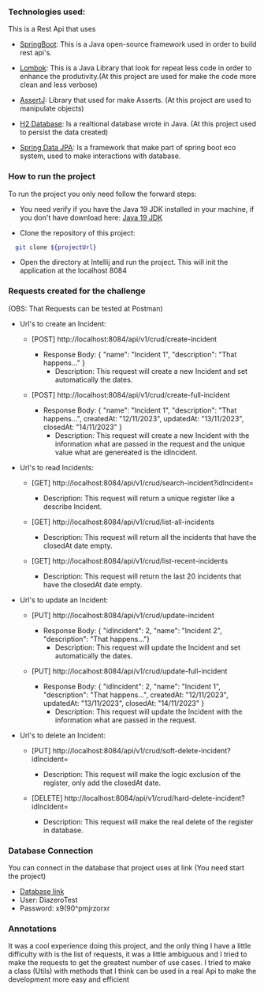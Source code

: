 ### Technologies used:

This is a Rest Api that uses

   - [SpringBoot](https://spring.io/projects/spring-boot): This is a Java open-source framework used in order to build
                                                           rest api's.

   - [Lombok](https://www.baeldung.com/intro-to-project-lombok): This is a Java Library that look for repeat less code 
                                                                 in order to enhance the produtivity.(At this project are 
                                                                 used for make the code more clean and less verbose)

   - [AssertJ](https://assertj.github.io/doc/): Library that used for make Asserts. (At this project are used to manipulate objects)

   - [H2 Database](https://www.baeldung.com/spring-boot-h2-database): Is a realtional database wrote in Java.
                                                                      (At this project used to persist the data created)

   - [Spring Data JPA](https://www.treinaweb.com.br/blog/iniciando-com-spring-data-jpa): Is a framework that make 
                                                                                         part of spring boot eco system, 
                                                                                         used to make interactions with database.

### How to run the project

  To run the project you only need follow the forward steps:

   - You need verify if you have the Java 19 JDK installed in your machine, if you don't have download here: [Java 19 JDK](https://www.oracle.com/java/technologies/javase/jdk19-archive-downloads.html)  

   - Clone the repository of this project:  

   ```bash
     git clone ${projectUrl}
   ```

   - Open the directory at Intellij and run the project. This will init the application at the localhost 8084

### Requests created for the challenge
  (OBS: That Requests can be tested at Postman)

  - Url's to create an Incident:

      - [POST] http://localhost:8084/api/v1/crud/create-incident  
         - Response Body: { "name": "Incident 1", "description": "That happens..." }  
            - Description: This request will create a new Incident and set automatically the dates.  

      - [POST] http://localhost:8084/api/v1/crud/create-full-incident  
         - Response Body: { "name": "Incident 1", "description": "That happens...", createdAt: "12/11/2023", updatedAt: "13/11/2023", closedAt: "14/11/2023" }  
            - Description: This request will create a new Incident with the information what are passed in the request and the unique value what are genereated is the idIncident.  


  - Url's to read Incidents:

    - [GET] http://localhost:8084/api/v1/crud/search-incident?idIncident=
        - Description: This request will return a unique register like a describe Incident.

    - [GET] http://localhost:8084/api/v1/crud/list-all-incidents
        - Description: This request will return all the incidents that have the closedAt date empty.

    - [GET] http://localhost:8084/api/v1/crud/list-recent-incidents
        - Description: This request will return the last 20 incidents that have the closedAt date empty.  


  - Url's to update an Incident:

    - [PUT] http://localhost:8084/api/v1/crud/update-incident
        - Response Body: { "idIncident": 2, "name": "Incident 2", "description": "That happens..."}
            - Description: This request will update the Incident and set automatically the dates.  

    - [PUT] http://localhost:8084/api/v1/crud/update-full-incident
        - Response Body: { "idIncident": 2, "name": "Incident 1", "description": "That happens...", createdAt: "12/11/2023", updatedAt: "13/11/2023", closedAt: "14/11/2023" }
            - Description: This request will update the Incident with the information what are passed in the request.


  - Url's to delete an Incident:

    - [PUT] http://localhost:8084/api/v1/crud/soft-delete-incident?idIncident=
        - Description: This request will make the logic exclusion of the register, only add the closedAt date.

    - [DELETE] http://localhost:8084/api/v1/crud/hard-delete-incident?idIncident=
        - Description: This request will make the real delete of the register in database.

### Database Connection

  You can connect in the database that project uses at link (You need start the project)  

   - [Database link](http://localhost:8084/h2-console)
   - User: DiazeroTest
   - Password: x9(90^pmjrzorxr

### Annotations

  It was a cool experience doing this project, and the only thing I have a little difficulty with is the list of requests,
  it was a little ambiguous and I tried to make the requests to get the greatest number of use cases.
  I tried to make a class (Utils) with methods that I think can be used in a real Api to make the development more easy and efficient

